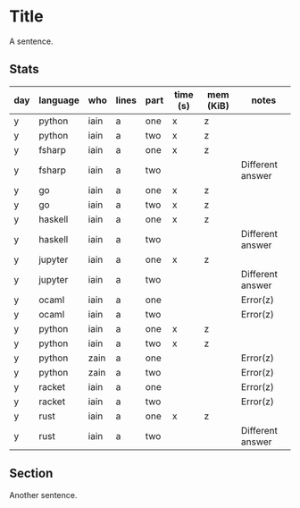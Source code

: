 # Title

A sentence.

## Stats

| day | language | who | lines | part | time (s) | mem (KiB) | notes |
| --- | --- | --- | --- | --- | --- | --- | --- |
| y | python | iain | a | one | x | z |  |
| y | python | iain | a | two | x | z |  |
| y | fsharp | iain | a | one | x | z |  |
| y | fsharp | iain | a | two |  |  | Different answer |
| y | go | iain | a | one | x | z |  |
| y | go | iain | a | two | x | z |  |
| y | haskell | iain | a | one | x | z |  |
| y | haskell | iain | a | two |  |  | Different answer |
| y | jupyter | iain | a | one | x | z |  |
| y | jupyter | iain | a | two |  |  | Different answer |
| y | ocaml | iain | a | one |  |  | Error(z) |
| y | ocaml | iain | a | two |  |  | Error(z) |
| y | python | iain | a | one | x | z |  |
| y | python | iain | a | two | x | z |  |
| y | python | zain | a | one |  |  | Error(z) |
| y | python | zain | a | two |  |  | Error(z) |
| y | racket | iain | a | one |  |  | Error(z) |
| y | racket | iain | a | two |  |  | Error(z) |
| y | rust | iain | a | one | x | z |  |
| y | rust | iain | a | two |  |  | Different answer |


## Section

Another sentence.
